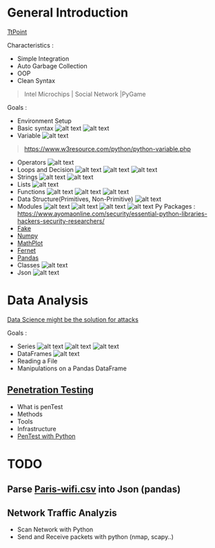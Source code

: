 #  General Introduction 

[TtPoint](https://www.tutorialspoint.com/python/index.htm)

Characteristics :

- Simple Integration
- Auto Garbage Collection
- OOP
- Clean Syntax

> Intel Microchips | Social Network |PyGame

 Goals :
- Environment Setup 
- Basic syntax
![alt text](https://github.com/Bibi10/CMD/blob/master/1.png)
![alt text](https://github.com/Bibi10/CMD/blob/master/2.png)
- Variable
![alt text](https://github.com/Bibi10/CMD/blob/master/3.png)
> https://www.w3resource.com/python/python-variable.php
- Operators
![alt text](https://github.com/Bibi10/CMD/blob/master/4.png)
- Loops and Decision
![alt text](https://github.com/Bibi10/CMD/blob/master/8.png)
![alt text](https://github.com/Bibi10/CMD/blob/master/9.png)
![alt text](https://github.com/Bibi10/CMD/blob/master/10.png)
- Strings
![alt text](https://github.com/Bibi10/CMD/blob/master/11.png)
![alt text](https://github.com/Bibi10/CMD/blob/master/12.png)
- Lists 
![alt text](https://github.com/Bibi10/CMD/blob/master/13.png)
- Functions
![alt text](https://github.com/Bibi10/CMD/blob/master/5.png)
![alt text](https://github.com/Bibi10/CMD/blob/master/6.png)
![alt text](https://github.com/Bibi10/CMD/blob/master/7.png)
- Data Structure(Primitives, Non-Primitive)
![alt text](https://github.com/Bibi10/CMD/blob/master/14.png)
- Modules
![alt text](https://github.com/Bibi10/CMD/blob/master/16.png)
![alt text](https://github.com/Bibi10/CMD/blob/master/17.png)
![alt text](https://github.com/Bibi10/CMD/blob/master/18.png)
![alt text](https://github.com/Bibi10/CMD/blob/master/19.png)
Py Packages : 
https://www.ayomaonline.com/security/essential-python-libraries-hackers-security-researchers/
- [Fake](https://github.com/joke2k/faker)
- [Numpy](https://github.com/numpy/numpy)
- [MathPlot](https://matplotlib.org/gallery/index.html)
- [Fernet](https://cryptography.io/en/latest/fernet/)
- [Pandas](https://pandas.pydata.org/pandas-docs/version/0.15/tutorials.html)
- Classes
![alt text](https://github.com/Bibi10/CMD/blob/master/20.png)
- Json
![alt text](https://github.com/Bibi10/CMD/blob/master/21.png)

# Data Analysis  

[Data Science might be the solution for attacks](https://www.securityroundtable.org/the-growing-role-of-machine-learning-in-cybersecurity/)

Goals : 

- Series
![alt text](https://github.com/Bibi10/CMD/blob/master/22.png)
![alt text](https://github.com/Bibi10/CMD/blob/master/21.png)
![alt text](https://github.com/Bibi10/CMD/blob/master/23.png)
- DataFrames
![alt text](https://github.com/Bibi10/CMD/blob/master/24.png)
- Reading a File 
- Manipulations on a Pandas DataFrame

## [Penetration Testing](https://www.tutorialspoint.com/penetration_testing/types_of_penetration_testing.htm) 
- What is penTest
- Methods 
- Tools 
- Infrastructure 
- [PenTest with Python](https://github.com/mehransab101/Learning-Pentesting-With-Python/blob/master/Learning%20Penetration%20Testing%20with%20Python.pdf)

# TODO 

## Parse [Paris-wifi.csv](https://github.com/Bibi10/CMD/blob/master/paris-wi-fi.csv) into Json (pandas) 

## Network Traffic Analyzis 
- Scan Network with Python
- Send and Receive packets with python (nmap, scapy..)
